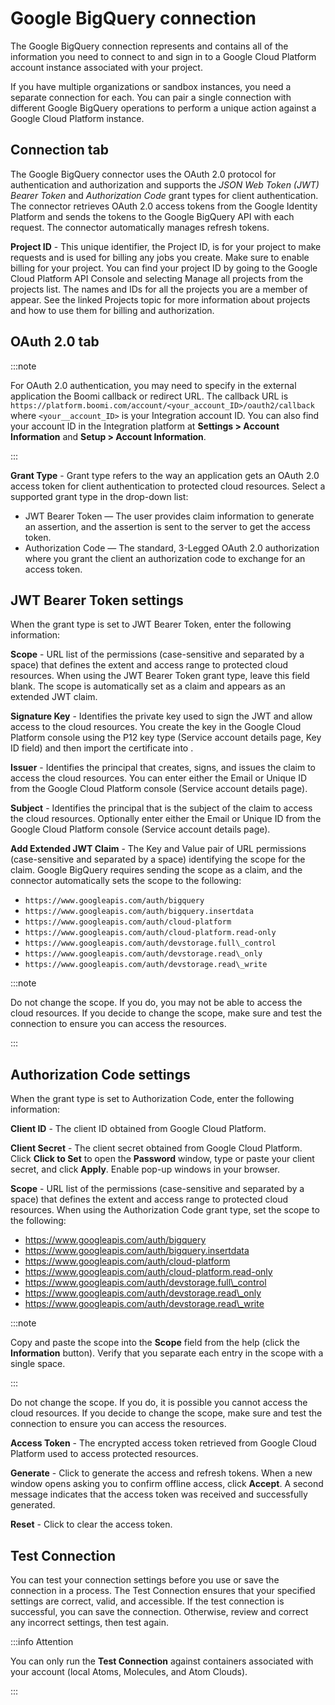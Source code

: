 # Google BigQuery connection

<head>
  <meta name="guidename" content="Integration"/>
  <meta name="context" content="GUID-5854ae12-2463-41f0-82ca-ac400ceff93e"/>
</head>


The Google BigQuery connection represents and contains all of the information you need to connect to and sign in to a Google Cloud Platform account instance associated with your project.

If you have multiple organizations or sandbox instances, you need a separate connection for each. You can pair a single connection with different Google BigQuery operations to perform a unique action against a Google Cloud Platform instance.

## Connection tab 

The Google BigQuery connector uses the OAuth 2.0 protocol for authentication and authorization and supports the *JSON Web Token \(JWT\) Bearer Token* and *Authorization Code* grant types for client authentication. The connector retrieves OAuth 2.0 access tokens from the Google Identity Platform and sends the tokens to the Google BigQuery API with each request. The connector automatically manages refresh tokens.


**Project ID** - 
This unique identifier, the Project ID, is for your project to make requests and is used for billing any jobs you create. Make sure to enable billing for your project. You can find your project ID by going to the Google Cloud Platform API Console and selecting Manage all projects from the projects list. The names and IDs for all the projects you are a member of appear. See the linked Projects topic for more information about projects and how to use them for billing and authorization.

## OAuth 2.0 tab 

:::note

For OAuth 2.0 authentication, you may need to specify in the external application the Boomi callback or redirect URL. The callback URL is `https://platform.boomi.com/account/<your_account_ID>/oauth2/callback` where `<your__account_ID>` is your Integration account ID. You can also find your account ID in the Integration platform at **Settings > Account Information** and **Setup > Account Information**.

:::

**Grant Type** - 
Grant type refers to the way an application gets an OAuth 2.0 access token for client authentication to protected cloud resources. Select a supported grant type in the drop-down list:

 -   JWT Bearer Token — The user provides claim information to generate an assertion, and the assertion is sent to the server to get the access token.
 -   Authorization Code — The standard, 3-Legged OAuth 2.0 authorization where you grant the client an authorization code to exchange for an access token.

## JWT Bearer Token settings 

When the grant type is set to JWT Bearer Token, enter the following information:



 
**Scope** - 
 URL list of the permissions \(case-sensitive and separated by a space\) that defines the extent and access range to protected cloud resources. When using the JWT Bearer Token grant type, leave this field blank. The scope is automatically set as a claim and appears as an extended JWT claim.

**Signature Key** - 
 Identifies the private key used to sign the JWT and allow access to the cloud resources. You create the key in the Google Cloud Platform console using the P12 key type \(Service account details page, Key ID field\) and then import the certificate into .

**Issuer** - 
Identifies the principal that creates, signs, and issues the claim to access the cloud resources. You can enter either the Email or Unique ID from the Google Cloud Platform console \(Service account details page\).

**Subject** - 
 Identifies the principal that is the subject of the claim to access the cloud resources. Optionally enter either the Email or Unique ID from the Google Cloud Platform console \(Service account details page\).

**Add Extended JWT Claim** - 
 The Key and Value pair of URL permissions \(case-sensitive and separated by a space\) identifying the scope for the claim. Google BigQuery requires sending the scope as a claim, and the connector automatically sets the scope to the following:

 -   `https://www.googleapis.com/auth/bigquery`
 -   `https://www.googleapis.com/auth/bigquery.insertdata`
 -   `https://www.googleapis.com/auth/cloud-platform`
 -   `https://www.googleapis.com/auth/cloud-platform.read-only`
  -   `https://www.googleapis.com/auth/devstorage.full\_control`
 -   `https://www.googleapis.com/auth/devstorage.read\_only`
  -   `https://www.googleapis.com/auth/devstorage.read\_write`

  :::note

  Do not change the scope. If you do, you may not be able to access the cloud resources. If you decide to change the scope, make sure and test the connection to ensure you can access the resources.

  :::

## Authorization Code settings 

When the grant type is set to Authorization Code, enter the following information:




**Client ID** - 
 The client ID obtained from Google Cloud Platform.

**Client Secret** - 
 The client secret obtained from Google Cloud Platform. Click **Click to Set** to open the **Password** window, type or paste your client secret, and click **Apply**. Enable pop-up windows in your browser.

**Scope** - 
 URL list of the permissions \(case-sensitive and separated by a space\) that defines the extent and access range to protected cloud resources. When using the Authorization Code grant type, set the scope to the following:

-   https://www.googleapis.com/auth/bigquery
 -   https://www.googleapis.com/auth/bigquery.insertdata
 -   https://www.googleapis.com/auth/cloud-platform
 -   https://www.googleapis.com/auth/cloud-platform.read-only
  -   https://www.googleapis.com/auth/devstorage.full\_control
  -   https://www.googleapis.com/auth/devstorage.read\_only
  -   https://www.googleapis.com/auth/devstorage.read\_write

:::note

Copy and paste the scope into the **Scope** field from the help \(click the **Information** button\). Verify that you separate each entry in the scope with a single space.

:::

 Do not change the scope. If you do, it is possible you cannot access the cloud resources. If you decide to change the scope, make sure and test the connection to ensure you can access the resources.

**Access Token** - 
The encrypted access token retrieved from Google Cloud Platform used to access protected resources.

**Generate** - 
Click to generate the access and refresh tokens. When a new window opens asking you to confirm offline access, click **Accept**. A second message indicates that the access token was received and successfully generated.

**Reset** - 
Click to clear the access token.

## Test Connection

You can test your connection settings before you use or save the connection in a process. The Test Connection ensures that your specified settings are correct, valid, and accessible. If the test connection is successful, you can save the connection. Otherwise, review and correct any incorrect settings, then test again.

:::info Attention

You can only run the **Test Connection** against containers associated with your account (local Atoms, Molecules, and Atom Clouds).

::: 
